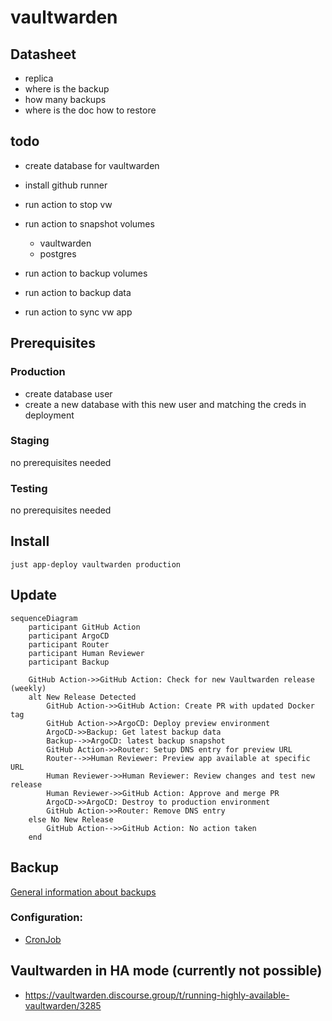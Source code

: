 # vaultwarden

## Datasheet

- replica 
- where is the backup
- how many backups
- where is the doc how to restore


## todo
- create database for vaultwarden

- install github runner
- run action to stop vw
- run action to snapshot volumes
  - vaultwarden
  - postgres
- run action to backup volumes
- run action to backup data
- run action to sync vw app


## Prerequisites

### Production

- create database user
- create a new database with this new user and matching the creds in deployment

### Staging

no prerequisites needed

### Testing

no prerequisites needed

## Install

    just app-deploy vaultwarden production

## Update

```mermaid
sequenceDiagram
    participant GitHub Action
    participant ArgoCD
    participant Router
    participant Human Reviewer
    participant Backup

    GitHub Action->>GitHub Action: Check for new Vaultwarden release (weekly)
    alt New Release Detected
        GitHub Action->>GitHub Action: Create PR with updated Docker tag
        GitHub Action->>ArgoCD: Deploy preview environment
        ArgoCD->>Backup: Get latest backup data
        Backup-->>ArgoCD: latest backup snapshot
        GitHub Action->>Router: Setup DNS entry for preview URL
        Router-->>Human Reviewer: Preview app available at specific URL
        Human Reviewer->>Human Reviewer: Review changes and test new release
        Human Reviewer->>GitHub Action: Approve and merge PR
        ArgoCD->>ArgoCD: Destroy to production environment
        GitHub Action->>Router: Remove DNS entry
    else No New Release
        GitHub Action-->>GitHub Action: No action taken
    end
```

## Backup

[General information about backups](https://github.com/tryrocket-cloud/tryrocket-cloud/wiki/Backup)

### Configuration:

- [CronJob](./overlays/production/backup/backup-cronjob.yaml)

## Vaultwarden in HA mode (currently not possible)

- https://vaultwarden.discourse.group/t/running-highly-available-vaultwarden/3285

